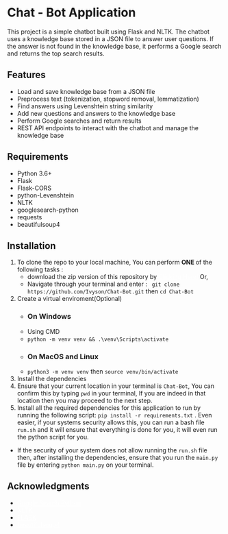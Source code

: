 # Chat - Bot Application
This project is a simple chatbot built using Flask and NLTK. The chatbot uses a knowledge base stored in a JSON file to answer user questions. If the answer is not found in the knowledge base, it performs a Google search and returns the top search results.

## Features
 - Load and save knowledge base from a JSON file
 - Preprocess text (tokenization, stopword removal, lemmatization)
 - Find answers using Levenshtein string similarity
 - Add new questions and answers to the knowledge base
 - Perform Google searches and return results
 - REST API endpoints to interact with the chatbot and manage the knowledge base
## Requirements
- Python 3.6+
- Flask
- Flask-CORS
- python-Levenshtein
- NLTK
- googlesearch-python
- requests
- beautifulsoup4
## Installation
1. To clone the repo to your local machine, You can perform <b> ONE </b> of the following tasks :
     - download the zip version of this repository by <a href="https://github.com/Ivyson/Chat-Bot/archive/refs/heads/main.zip" style="color:white">Clicking Here!</a> Or,
     - Navigate through your terminal and enter : ``` git clone https://github.com/Ivyson/Chat-Bot.git``` then ``` cd Chat-Bot ```
2. Create a virtual enviroment(Optional)
    - ### On Windows
     - Using CMD
     - ``` python -m venv venv && .\venv\Scripts\activate ```
    - ### On MacOS and Linux
     - ``` python3 -m venv venv ``` then ``` source venv/bin/activate ```
3. Install the dependencies
1. Ensure that your current location in your terminal is ``` Chat-Bot ```, You can confirm this by typing ``` pwd ``` in your terminal, If you are indeed in that location then you may proceed to the next step.
2. Install all the required dependencies for this application to run by running the following script: ``` pip install -r requirements.txt ``` . Even easier, if your systems security allows this, you can run a bash file ``` run.sh ``` and it will ensure that everything is done for you, it will even run the python script for you.
 - If the security of your system does not allow running the ``` run.sh ``` file then, after installing the dependencies, ensure that you run the ``` main.py ``` file by entering ``` python main.py ``` on your terminal.
## Acknowledgments
- <a href="https://pypi.org/project/googlesearch-python/" style="color:white">Google Search Python</a>
- <a href="https://www.nltk.org/" style="color:white">NLTK</a>
- <a href="https://pypi.org/project/Flask/" style="color:white">FLASK</a>
- <a href="https://pypi.org/project/beautifulsoup4/" style="color:white">beautifulsoup4</a>
